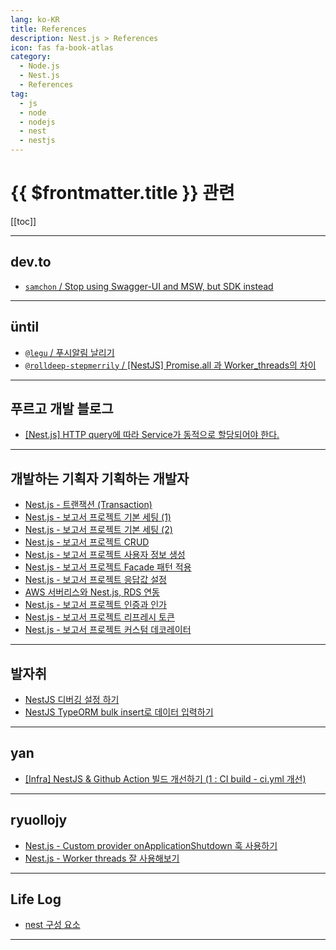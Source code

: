 ```yaml
---
lang: ko-KR
title: References
description: Nest.js > References
icon: fas fa-book-atlas
category:
  - Node.js
  - Nest.js
  - References
tag: 
  - js
  - node
  - nodejs
  - nest
  - nestjs
---
```


# {{ $frontmatter.title }} 관련

[[toc]]

---

## <FontIcon icon="fa-brands fa-dev"/>dev.to

- [`samchon` / Stop using Swagger-UI and MSW, but SDK instead](https://dev.to/samchon/stop-using-swagger-ui-and-msw-but-sdk-instead-412b)

---

## üntil

- [`@legu` / 푸시알림 날리기](https://until.blog/@legu/%ED%91%B8%EC%8B%9C%EC%95%8C%EB%A6%BC-%EB%82%A0%EB%A6%AC%EA%B8%B0)
- [`@rolldeep-stepmerrily` / \[NestJS\] Promise.all 과 Worker_threads의 차이](https://until.blog/@rolldeep-stepmerrily/-nestjs--promise-all-%EA%B3%BC-worker-threads%EC%9D%98-%EC%B0%A8%EC%9D%B4)

<!-- END: until.blog -->

---

## 푸르고 개발 블로그

- [[Nest.js] HTTP query에 따라 Service가 동적으로 할당되어야 한다.](https://puleugo.tistory.com/192)

---

## 개발하는 기획자 기획하는 개발자

- [Nest.js - 트랜잭션 (Transaction)](https://m.blog.naver.com/gi_balja/223422569009)
- [Nest.js - 보고서 프로젝트 기본 세팅 (1)](https://m.blog.naver.com/gi_balja/223436913212)
- [Nest.js - 보고서 프로젝트 기본 세팅 (2)](https://m.blog.naver.com/gi_balja/223437238342)
- [Nest.js - 보고서 프로젝트 CRUD](https://m.blog.naver.com/gi_balja/223438421755)
- [Nest.js - 보고서 프로젝트 사용자 정보 생성](https://m.blog.naver.com/gi_balja/223444118870)
- [Nest.js - 보고서 프로젝트 Facade 패턴 적용](https://m.blog.naver.com/gi_balja/223451594165)
- [Nest.js - 보고서 프로젝트 응답값 설정](https://m.blog.naver.com/gi_balja/223453109109)
- [AWS 서버리스와 Nest.js, RDS 연동](https://m.blog.naver.com/gi_balja/223421657878)
- [Nest.js - 보고서 프로젝트 인증과 인가](https://m.blog.naver.com/gi_balja/223473547932?)
- [Nest.js - 보고서 프로젝트 리프레시 토큰](https://m.blog.naver.com/gi_balja/223487816675)
- [Nest.js - 보고서 프로젝트 커스텀 데코레이터](https://m.blog.naver.com/gi_balja/223488374146)

---

## 발자취

- [NestJS 디버깅 설정 하기](https://tre2man.tistory.com/368)
- [NestJS TypeORM bulk insert로 데이터 입력하기](https://tre2man.tistory.com/m/369)

---

## yan

- [[Infra] NestJS & Github Action 빌드 개선하기 (1 : CI build - ci.yml 개선)](https://iio-nff.tistory.com/4)

---

## ryuollojy

- [Nest.js - Custom provider onApplicationShutdown 훅 사용하기](https://blog-ny4cromu1-rlj1202s-projects.vercel.app/articles/nest-js-custom-provider-dispose)
- [Nest.js - Worker threads 잘 사용해보기](https://blog-ny4cromu1-rlj1202s-projects.vercel.app/articles/nest-js-worker-threads)

---

## Life Log

- [nest 구성 요소](https://ravenkim97.tistory.com/457)

---

<TagLinks />